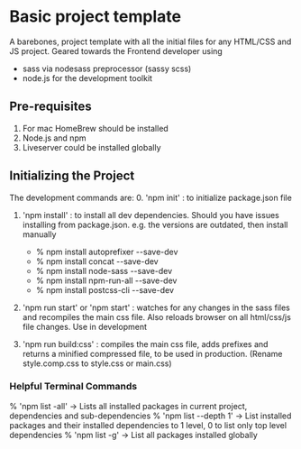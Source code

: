 # Basic project template

A barebones, project template with all the initial files for any HTML/CSS and JS project.
Geared towards the Frontend developer using
- sass via nodesass preprocessor (sassy scss)
- node.js for the development toolkit

## Pre-requisites
1. For mac HomeBrew should be installed
2. Node.js and npm
3. Liveserver could be installed globally

## Initializing the Project

The development commands are:
0. 'npm init' : to initialize package.json file
1. 'npm install' : to install all dev dependencies. Should you have issues installing from package.json. e.g. the versions are outdated, then install manually
    - % npm install autoprefixer --save-dev
    - % npm install concat --save-dev
    - % npm install node-sass --save-dev
    - % npm install npm-run-all --save-dev
    - % npm install postcss-cli --save-dev

2. 'npm run start' or 'npm start' : watches for any changes in the sass files and recompiles the main css file. Also reloads browser on all html/css/js file changes. Use in development
3. 'npm run build:css' : compiles the main css file, adds prefixes and returns a minified compressed file, to be used in production. (Rename style.comp.css to style.css or main.css)


### Helpful Terminal Commands
% 'npm list -all'  -> Lists all installed packages in current project, dependencies and sub-dependencies
% 'npm list --depth 1' -> List installed packages and their installed dependencies to 1 level, 0 to list only top level dependencies
% 'npm list -g' -> List all packages installed globally